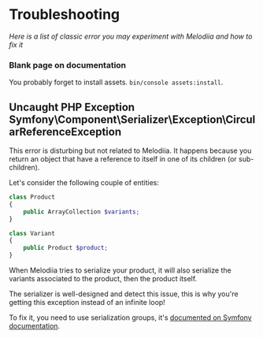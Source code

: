 # Troubleshooting

_Here is a list of classic error you may experiment with Melodiia and how to fix it_


### Blank page on documentation

You probably forget to install assets. `bin/console assets:install`.

## Uncaught PHP Exception Symfony\Component\Serializer\Exception\CircularReferenceException

This error is disturbing but not related to Melodiia. It happens because you return an object that have a reference to
itself in one of its children (or sub-children).

Let's consider the following couple of entities:

```php
class Product
{
    public ArrayCollection $variants;
}

class Variant
{
    public Product $product;
}
```

When Melodiia tries to serialize your product, it will also serialize the variants associated to the product, then the product itself.

The serializer is well-designed and detect this issue, this is why you're getting this exception instead of an infinite loop!

To fix it, you need to use serialization groups, it's
[documented on Symfony documentation](https://symfony.com/doc/current/serializer.html#using-serialization-groups-attributes).
